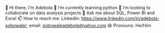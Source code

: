  👋 Hi there, I’m Adebola
 🌱 I’m currently learning python
 👯 I’m looking to collaborate on data analysis projects
 💬 Ask me about SQL, Power BI and Excel
 📫 How to reach me: LinkedIn: https://www.linkedin.com/in/adebola-sobowale/, 
                       email: sobowaleadebola@yahoo.com
 😄 Pronouns: He/Him


<!--
**Sobowaleadebola/sobowaleadebola** is a ✨ _special_ ✨ repository because its `README.md` (this file) appears on your GitHub profile.


